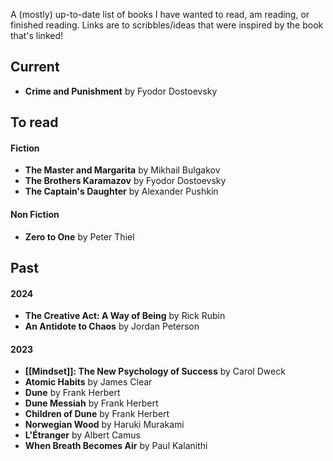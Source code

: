 A (mostly) up-to-date list of books I have wanted to read, am reading, or finished reading. Links are to scribbles/ideas that were inspired by the book that's linked!
## Current
- **Crime and Punishment** by Fyodor Dostoevsky
## To read
#### Fiction
- **The Master and Margarita** by Mikhail Bulgakov
- **The Brothers Karamazov** by Fyodor Dostoevsky
- **The Captain's Daughter** by Alexander Pushkin
#### Non Fiction 
- **Zero to One** by Peter Thiel
## Past
#### 2024
- **The Creative Act: A Way of Being** by Rick Rubin
- **An Antidote to Chaos** by Jordan Peterson
#### 2023
- **[[Mindset]]: The New Psychology of Success** by Carol Dweck
- **Atomic Habits** by James Clear
- **Dune** by Frank Herbert
- **Dune Messiah** by Frank Herbert
- **Children of Dune** by Frank Herbert
- **Norwegian Wood** by Haruki Murakami
- **L'Étranger** by Albert Camus
- **When Breath Becomes Air** by Paul Kalanithi